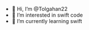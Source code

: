 - 👋 Hi, I’m @Tolgahan22
- 👀 I’m interested in swift code
- 🌱 I’m currently learning swift


<!---
Tolgahan22/Tolgahan22 is a ✨ special ✨ repository because its `README.md` (this file) appears on your GitHub profile.
You can click the Preview link to take a look at your changes.
--->
